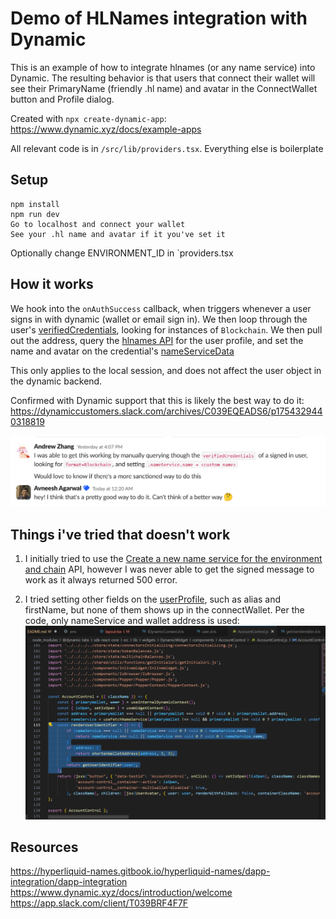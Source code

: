 # Demo of HLNames integration with Dynamic
This is an example of how to integrate hlnames (or any name service) into Dynamic. The resulting behavior is that users that connect their wallet will see their PrimaryName (friendly .hl name) and avatar in the ConnectWallet button and Profile dialog.

Created with `npx create-dynamic-app`: https://www.dynamic.xyz/docs/example-apps

All relevant code is in `/src/lib/providers.tsx`. Everything else is boilerplate

## Setup
```
npm install
npm run dev
Go to localhost and connect your wallet
See your .hl name and avatar if it you've set it
```

Optionally change ENVIRONMENT_ID in `providers.tsx

## How it works

We hook into the `onAuthSuccess` callback, when triggers whenever a user signs in with dynamic (wallet or email sign in). We then loop through the user's [verifiedCredentials](https://www.dynamic.xyz/docs/users/verified-credential), looking for instances of `Blockchain`. We then pull out the address, query the [hlnames API](https://hyperliquid-names.gitbook.io/hyperliquid-names/dapp-integration/dapp-integration) for the user profile, and set the name and avatar on the credential's [nameServiceData](https://www.dynamic.xyz/docs/react-sdk/objects/verified-credential#nameservicedata)

This only applies to the local session, and does not affect the user object in the dynamic backend.

Confirmed with Dynamic support that this is likely the best way to do it: https://dynamiccustomers.slack.com/archives/C039EQEADS6/p1754329440318819

![alt text](dynamicSlackDiscussion.png)

## Things i've tried that doesn't work
1. I initially tried to use the [Create a new name service for the environment and chain](https://www.dynamic.xyz/docs/api-reference/nameservices/create-a-new-name-service-for-the-environment-and-chain) API, however I was never able to get the signed message to work as it always returned 500 error.

2. I tried setting other fields on the [userProfile](https://www.dynamic.xyz/docs/react-sdk/objects/userprofile#userprofile), such as alias and firstName, but none of them shows up in the connectWallet. Per the code, only nameService and wallet address is used: ![alt text](AccountControl.png)

## Resources
https://hyperliquid-names.gitbook.io/hyperliquid-names/dapp-integration/dapp-integration
https://www.dynamic.xyz/docs/introduction/welcome
https://app.slack.com/client/T039BRF4F7F
